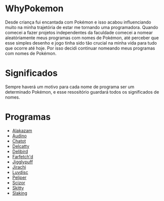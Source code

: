 # WhyPokemon
Desde criança fui encantada com Pokémon e isso acabou influenciando muito na minha trajetória de estar me tornando uma programadora. Quando comecei a fazer projetos independentes da faculdade comecei a nomear aleatóriamente meus programas com nomes de Pokémon, até perceber que esse simples desenho e jogo tinha sido tão crucial na minha vida para tudo que ocorre até hoje. Por isso decidi continuar nomeando meus programas com nomes de Pokémon.

# Significados
Sempre haverá um motivo para cada nome de programa ser um determinado Pokémon, e esse resositório guardará todos os significados de nomes.

# Programas
- [Alakazam](https://github.com/DiabolicWitch/WhyPokemon/blob/main/Alakazam.txt)
- [Audino](https://github.com/DiabolicWitch/WhyPokemon/blob/main/Audino.txt)
- [Chatot](https://github.com/DiabolicWitch/WhyPokemon/blob/main/Chatot.txt)
- [Delcatty](https://github.com/DiabolicWitch/WhyPokemon/blob/main/Delcatty.txt)
- [Delibird](https://github.com/DiabolicWitch/WhyPokemon/blob/main/Delibird.txt)
- [Farfetch'd](https://github.com/DiabolicWitch/WhyPokemon/blob/main/Farfetch'd.txt)
- [Jigglypuff](https://github.com/DiabolicWitch/WhyPokemon/blob/main/Jigglypuff.txt)
- [Jirachi](https://github.com/DiabolicWitch/WhyPokemon/blob/main/Jirachi.txt)
- [Luvdisc](https://github.com/DiabolicWitch/WhyPokemon/blob/main/Luvdisc.txt)
- [Peliper](https://github.com/DiabolicWitch/WhyPokemon/blob/main/Peliper.txt)
- [Scizor](https://github.com/DiabolicWitch/WhyPokemon/blob/main/Scizor.txt)
- [Skitty](https://github.com/DiabolicWitch/WhyPokemon/blob/main/Skitty.txt)
- [Slaking](https://github.com/DiabolicWitch/WhyPokemon/blob/main/Slaking.txt)


